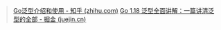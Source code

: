 > [Go泛型介绍和使用 - 知乎 (zhihu.com)](https://zhuanlan.zhihu.com/p/595825730)
> [Go 1.18 泛型全面讲解：一篇讲清泛型的全部 - 掘金 (juejin.cn)](https://juejin.cn/post/7080938405449695268)
